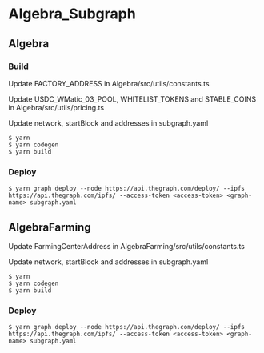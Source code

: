 # Algebra_Subgraph

## Algebra

### Build

Update FACTORY_ADDRESS in Algebra/src/utils/constants.ts

Update USDC_WMatic_03_POOL,  WHITELIST_TOKENS and STABLE_COINS in Algebra/src/utils/pricing.ts

Update network, startBlock and addresses in subgraph.yaml

```
$ yarn
$ yarn codegen
$ yarn build 
```

### Deploy

```
$ yarn graph deploy --node https://api.thegraph.com/deploy/ --ipfs https://api.thegraph.com/ipfs/ --access-token <access-token> <graph-name> subgraph.yaml
```

## AlgebraFarming

Update FarmingCenterAddress in AlgebraFarming/src/utils/constants.ts

Update network, startBlock and addresses in subgraph.yaml

```
$ yarn
$ yarn codegen
$ yarn build 
```

### Deploy

```
$ yarn graph deploy --node https://api.thegraph.com/deploy/ --ipfs https://api.thegraph.com/ipfs/ --access-token <access-token> <graph-name> subgraph.yaml
```
